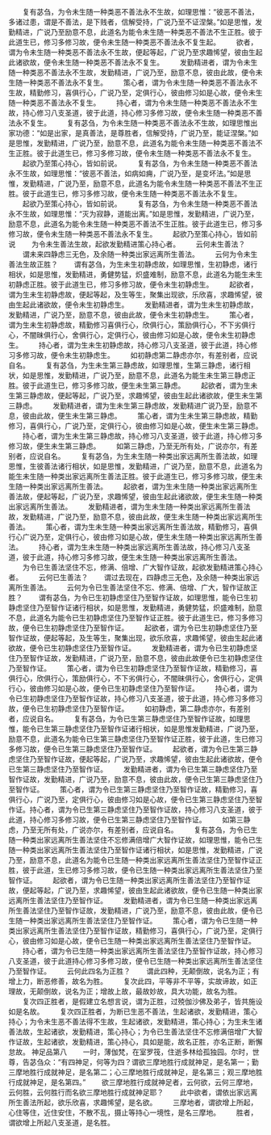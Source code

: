 <!-- { "loadSidebar": true } -->
　　复有苾刍，为令未生随一种类恶不善法永不生故，如理思惟：“彼恶不善法，多诸过患，谓是不善法，是下贱者，信解受持，广说乃至不证涅槃。”如是思惟，发勤精进，广说乃至励意不息，此道名为能令未生随一种类恶不善法不生正胜。彼于此道生已，修习多修习故，便令未生随一种类恶不善法永不复生起。
　　欲者，谓为令未生随一种类恶不善法永不生故，便起等起，广说乃至求趣悕望，彼由生起此诸欲故，便令未生随一种类恶不善法永不复生。
　　发勤精进者，谓为令未生随一种类恶不善法永不生故，发勤精进，广说乃至，励意不息，彼由此故，便令未生随一种类恶不善法永不复生。
　　策心者，谓为令未生随一种类恶不善法永不生故，精勤修习，喜俱行心，广说乃至，定俱行心，彼由修习如是心故，便令未生随一种类恶不善法永不复生。
　　持心者，谓为令未生随一种类恶不善法永不生故，持心修习八支圣道，彼于此道，持心修习多修习故，便令未生随一种类恶不善法永不复生。
　　复有苾刍，为令未生随一种类恶不善法永不生故，如理思惟出家功德：“如是出家，是真善法，是尊胜者，信解受持，广说乃至，能证涅槃。”如是思惟，发勤精进，广说乃至，励意不息，此道名为能令未生随一种类恶不善法不生正胜。彼于此道生已，修习多修习故，便令未生随一种类恶不善法永不复生。
　　起欲乃至策心持心，皆如前说。
　　复有苾刍，为令未生随一种类恶不善法永不生故，如理思惟：“彼恶不善法，如病如痈，广说乃至，是变坏法。”如是思惟，发勤精进，广说乃至，励意不息，此道名为能令未生随一种类恶不善法不生正胜。彼于此道生已，修习多修习故，便令未生随一种类恶不善法永不复生。
　　起欲乃至策心持心，皆如前说。
　　复有苾刍，为令未生随一种类恶不善法永不生故，如理思惟：“灭为寂静，道能出离。”如是思惟，发勤精进，广说乃至，励意不息，此道名为能令未生随一种类恶不善法不生正胜。彼于此道生已，修习多修习故，便令未生随一种类恶不善法永不复生。
　　起欲乃至策心持心，皆如前说
　　为令未生善法生故，起欲发勤精进策心持心者。
　　云何未生善法？
　　谓未来四静虑三无色，及余随一种类出家远离所生善法。
　　云何为令未生善法生故正胜？
　　谓有苾刍，为生未生初静虑故，如理思惟，生初静虑，诸行相状，如是思惟，发勤精进，勇健势猛，炽盛难制，励意不息，此道名为能生未生初静虑正胜。彼于此道生已，修习多修习故，便令未生初静虑生。
　　起欲者，谓为生未生初静虑故，便起等起，及生等生，聚集出现欲，乐欣喜，求趣悕望，彼由生起此诸欲故，便令未生初静虑生。
　　发勤精进者，谓为生未生初静虑故，发勤精进，广说乃至，励意不息，彼由此故，便令未生初静虑生。
　　策心者，谓为生未生初静虑故，精勤修习喜俱行心，欣俱行心，策励俱行心，不下劣俱行心，不闇昧俱行心，舍俱行心，定俱行心，彼由修习如是心故，便令未生初静虑生。
　　持心者，谓为生未生初静虑故，持心修习八支圣道，彼于此道，持心修习多修习故，便令未生初静虑生。
　　如初静虑第二静虑亦尔，有差别者，应说自名。
　　复有苾刍，为生未生第三静虑故，如理思惟，生第三静虑，诸行相状，如是思惟，发勤精进，广说乃至，励意不息，此道名为能生未生第三静虑正胜。彼于此道生已，修习多修习故，便生未生第三静虑。
　　起欲者，谓为生未生第三静虑故，便起等起，广说乃至，求趣悕望，彼由生起此诸欲故，便生未生第三静虑。
　　发勤精进者，谓为生未生第三静虑故，发勤精进广说乃至，励意不息，彼由此故，便生未生第三静虑。
　　策心者，谓为生未生第三静虑故，精勤修习，喜俱行心，广说乃至，定俱行心，彼由修习如是心故，便生未生第三静虑。
　　持心者，谓为生未生第三静虑故，持心修习八支圣道，彼于此道，持心修习多修习故，便生未生第三静虑。
　　如第三静虑，乃至无所有处，广说亦尔，有差别者，应说自名。
　　复有苾刍，为生未生随一种类出家远离所生善法故，如理思惟，生彼善法诸行相状，如是思惟，发勤精进，广说乃至，励意不息，此道名为能生未生随一种类出家远离所生善法正胜。彼于此道生已，修习多修习故，便生未生随一种类出家远离所生善法。
　　起欲者，谓为生未生随一种类出家远离所生善法故，便起等起，广说乃至，求趣悕望，彼由生起此诸欲故，便生未生随一种类出家远离所生善法。
　　发勤精进者，谓为生未生随一种类出家远离所生善法故，发勤精进，广说乃至，励意不息，彼由此故，便生未生随一种类出家远离所生善法。
　　策心者，谓为生未生随一种类出家远离所生善法故，精勤修习，喜俱行心广说乃至，定俱行心，彼由修习如是心故，便生未生随一种类出家远离所生善法。
　　持心者，谓为生未生随一种类出家远离所生善法故，持心修习八支圣道，彼于此道，持心修习多修习故，便生未生随一种类出家远离所生善法。
　　为令已生善法坚住不忘，修满、倍增、广大智作证故，起欲发勤精进策心持心者。
　　云何已生善法？
　　谓过去现在，四静虑三无色，及余随一种类出家远离所生善法。
　　云何为令已生善法坚住不忘、修满、倍增、广大，智作证故正胜？
　　谓有苾刍，为令已生初静虑坚住乃至智作证故，如理思惟，能令已生初静虑坚住乃至智作证诸行相状，如是思惟，发勤精进，勇健势猛，炽盛难制，励意不息，此道名为能令已生初静虑坚住乃至智作证正胜。彼于此道生已，修习多修习故，便令已生初静虑坚住乃至智作证。
　　起欲者，谓为令已生初静虑坚住乃至智作证故，便起等起，及生等生，聚集出现，欲乐欣喜，求趣悕望，彼由生起此诸欲故，便令已生初静虑坚住乃至智作证。
　　发勤精进者，谓为令已生初静虑坚住乃至智作证故，发勤精进，广说乃至，励意不息，彼由此故便令已生初静虑坚住乃至智作证。
　　策心者，谓为令已生初静虑坚住乃至智作证故，精勤修习，喜俱行心，欣俱行心，策励俱行心，不下劣俱行心，不闇昧俱行心，舍俱行心，定俱行心，彼由修习如是心故，便令已生初静虑坚住乃至智作证。
　　持心者，谓为令已生初静虑坚住乃至智作证故，持心修习八支圣道，彼于此道，持心修习多修习故，便令已生初静虑坚住乃至智作证。
　　如初静虑，第二静虑亦尔，有差别者，应说自名。
　　复有苾刍，为令已生第三静虑坚住乃至智作证故，如理思惟，能令已生第三静虑坚住乃至智作证诸行相状，如是思惟发勤精进，广说乃至，励意不息，此道名为能令已生第三静虑坚住乃至智作证正胜，彼于此道，生已修习多修习故，便令已生第三静虑坚住乃至智作证。
　　起欲者，谓为令已生第三静虑坚住乃至智作证故，便起等起，广说乃至，求趣悕望，彼由生起此诸欲故，便令已生第三静虑坚住乃至智作证。
　　发勤精进者，谓为令已生第三静虑坚住乃至智作证故，发勤精进，广说乃至，励意不息，彼由此故，便令已生第三静虑坚住乃至智作证。
　　策心者，谓为令已生第三静虑坚住乃至智作证故，精勤修习，喜俱行心，广说乃至，定俱行心，彼由修习如是心故，便令已生第三静虑坚住乃至智作证。持心者，谓为令已生第三静虑坚住乃至智作证故，持心修习八支圣道，彼于此道，持心修习多修习故，便令已生第三静虑坚住乃至智作证。
　　如第三静虑，乃至无所有处，广说亦尔，有差别者，应说自名。
　　复有苾刍，为令已生随一种类出家远离所生善法坚住不忘修满倍增广大智作证故，如理思惟，能令已生随一种类出家远离所生善法坚住乃至智作证诸行相状，如是思惟，发勤精进，广说乃至，励意不息，此道名为能令已生随一种类出家远离所生善法坚住乃至智作证正胜，彼于此道，生已修习多修习故，便令已生随一种类出家远离所生善法坚住乃至智作证。
　　起欲者，谓为令已生随一种类出家远离所生善法坚住乃至智作证故，便起等起，广说乃至，求趣悕望，彼由生起此诸欲故，便令已生随一种类出家远离所生善法坚住乃至智作证。
　　发勤精进者，谓为令已生随一种类出家远离所生善法坚住乃至智作证故，发勤精进，广说乃至，励意不息，彼由此故，便令已生随一种类出家远离所生善法坚住乃至智作证。
　　策心者，谓为令已生随一种类出家远离所生善法坚住乃至智作证故，精勤修习，喜俱行心，广说乃至，定俱行心，彼由修习如是心故，便令已生随一种类出家远离所生善法坚住乃至智作证。
　　持心者，谓为令已生随一种类出家远离所生善法坚住乃至智作证故，持心修习八支圣道，彼于此道持心修习多修习故，便令已生随一种类出家远离所生善法坚住乃至智作证。
　　云何此四名为正胜？
　　谓此四种，无颠倒故，说名为正；有增上力，断恶修善，故名为胜。
　　复次此四，平等非不平等，实故谛故，如正理故，无颠倒故，说名为正；增故上故，最故妙故，具大功能，故名为胜。
　　复次四正胜者，是假建立名想言说，谓为正胜，过殑伽沙佛及弟子，皆共施设如是名故。
　　复次四正胜者，为断已生恶不善法，生起诸欲，发勤精进，策心持心；为令未生恶不善法得不生故，生起诸欲，发勤精进，策心持心；为生未生诸善法故，生起诸欲，发勤精进，策心持心；为令已生善法坚住不忘修满倍增广大智作证故，生起诸欲，发勤精进，策心持心，具如是能，故名正胜，亦名正断，断懈怠故。
神足品第八
　　一时，薄伽梵，在室罗筏，住逝多林给孤独园。尔时，世尊，告苾刍众：“有四神足，何等为四？谓欲三摩地胜行成就神足，是名第一；勤三摩地胜行成就神足，是名第二；心三摩地胜行成就神足，是名第三；观三摩地胜行成就神足，是名第四。”
　　欲三摩地胜行成就神足者，云何欲，云何三摩地，云何胜，云何胜行而名欲三摩地胜行成就神足耶？
　　此中欲者，谓依出家远离所生善法所起，欲乐欣喜，求趣悕望，是名欲。
　　三摩地者，谓欲增上所起，心住等住，近住安住，不散不乱，摄止等持心一境性，是名三摩地。
　　胜者，谓欲增上所起八支圣道，是名胜。
